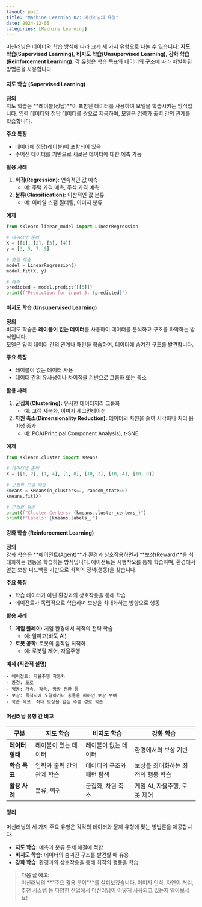 ```yaml
---
layout: post
title: "Machine Learning 02: 머신러닝의 유형"
date: 2024-12-05
categories: [Machine Learning] 
---
```



머신러닝은 데이터와 학습 방식에 따라 크게 세 가지 유형으로 나눌 수 있습니다: **지도 학습(Supervised Learning)**, **비지도 학습(Unsupervised Learning)**, **강화 학습(Reinforcement Learning)**. 각 유형은 학습 목표와 데이터의 구조에 따라 차별화된 방법론을 사용합니다.


#### 지도 학습 (Supervised Learning)

**정의**  
지도 학습은 **레이블(정답)**이 포함된 데이터를 사용하여 모델을 학습시키는 방식입니다. 입력 데이터와 정답 데이터를 쌍으로 제공하며, 모델은 입력과 출력 간의 관계를 학습합니다.

**주요 특징**
- 데이터에 정답(레이블)이 포함되어 있음  
- 주어진 데이터를 기반으로 새로운 데이터에 대한 예측 가능  

**활용 사례**
1. **회귀(Regression):** 연속적인 값 예측  
   - 예: 주택 가격 예측, 주식 가격 예측
2. **분류(Classification):** 이산적인 값 분류  
   - 예: 이메일 스팸 필터링, 이미지 분류  

**예제**
```python
from sklearn.linear_model import LinearRegression

# 데이터셋 준비
X = [[1], [2], [3], [4]]
y = [3, 5, 7, 9]

# 모델 학습
model = LinearRegression()
model.fit(X, y)

# 예측
predicted = model.predict([[5]])
print(f"Prediction for input 5: {predicted}")
```


#### 비지도 학습 (Unsupervised Learning)

**정의**  
비지도 학습은 **레이블이 없는 데이터**를 사용하여 데이터를 분석하고 구조를 파악하는 방식입니다.  
모델은 입력 데이터 간의 관계나 패턴을 학습하며, 데이터에 숨겨진 구조를 발견합니다.

**주요 특징**
- 레이블이 없는 데이터 사용  
- 데이터 간의 유사성이나 차이점을 기반으로 그룹화 또는 축소  

**활용 사례**
1. **군집화(Clustering):** 유사한 데이터끼리 그룹화  
   - 예: 고객 세분화, 이미지 세그먼테이션
2. **차원 축소(Dimensionality Reduction):** 데이터의 차원을 줄여 시각화나 처리 용이성 증가  
   - 예: PCA(Principal Component Analysis), t-SNE  

**예제**
```python
from sklearn.cluster import KMeans

# 데이터셋 준비
X = [[1, 2], [1, 4], [1, 0], [10, 2], [10, 4], [10, 0]]

# 군집화 모델 학습
kmeans = KMeans(n_clusters=2, random_state=0)
kmeans.fit(X)

# 군집화 결과
print(f"Cluster Centers: {kmeans.cluster_centers_}")
print(f"Labels: {kmeans.labels_}")
```


#### 강화 학습 (Reinforcement Learning)

**정의**  
강화 학습은 **에이전트(Agent)**가 환경과 상호작용하면서 **보상(Reward)**을 최대화하는 행동을 학습하는 방식입니다. 에이전트는 시행착오를 통해 학습하며, 환경에서 얻는 보상 피드백을 기반으로 최적의 정책(행동)을 찾습니다.

**주요 특징**
- 학습 데이터가 아닌 환경과의 상호작용을 통해 학습  
- 에이전트가 독립적으로 학습하며 보상을 최대화하는 방향으로 행동  

**활용 사례**
1. **게임 플레이:** 게임 환경에서 최적의 전략 학습  
   - 예: 알파고(바둑 AI)  
2. **로봇 공학:** 로봇의 움직임 최적화  
   - 예: 로봇팔 제어, 자율주행  

**예제 (직관적 설명)**  
```plaintext
- 에이전트: 자율주행 자동차
- 환경: 도로
- 행동: 가속, 감속, 방향 전환 등
- 보상: 목적지에 도달하거나 충돌을 피하면 보상 부여
- 학습 목표: 최대 보상을 얻는 주행 경로 학습
```


#### 머신러닝 유형 간 비교

| **구분**          | **지도 학습**                               | **비지도 학습**                               | **강화 학습**                               |
|-------------------|--------------------------------------------|---------------------------------------------|---------------------------------------------|
| **데이터 형태**    | 레이블이 있는 데이터                        | 레이블이 없는 데이터                         | 환경에서의 보상 기반                        |
| **학습 목표**      | 입력과 출력 간의 관계 학습                  | 데이터의 구조와 패턴 탐색                    | 보상을 최대화하는 최적의 행동 학습          |
| **활용 사례**      | 분류, 회귀                                  | 군집화, 차원 축소                            | 게임 AI, 자율주행, 로봇 제어                |


#### 정리

머신러닝의 세 가지 주요 유형은 각각의 데이터와 문제 유형에 맞는 방법론을 제공합니다.
- **지도 학습:** 예측과 분류 문제 해결에 적합  
- **비지도 학습:** 데이터의 숨겨진 구조를 발견할 때 유용  
- **강화 학습:** 환경과의 상호작용을 통해 최적의 행동을 학습  

> **다음 글 예고:**  
> 머신러닝의 **"주요 활용 분야"**를 살펴보겠습니다. 이미지 인식, 자연어 처리, 추천 시스템 등 다양한 산업에서 머신러닝이 어떻게 사용되고 있는지 알아보세요!
